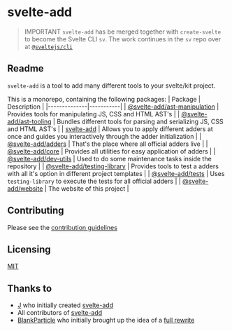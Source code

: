 # svelte-add

> IMPORTANT `svelte-add` has be merged together with `create-svelte` to become the Svelte CLI `sv`. The work continues in the `sv` repo over at [`@sveltejs/cli`](https://github.com/sveltejs/cli)

## Readme
`svelte-add` is a tool to add many different tools to your svelte/kit project.

This is a monorepo, containing the following packages:
| Package | Description |
|--------------|-----------|
| [@svelte-add/ast-manipulation](./packages/ast-manipulation/README.md) | Provides tools for manipulating JS, CSS and HTML AST's |
| [@svelte-add/ast-tooling](./packages/ast-tooling/README.md) | Bundles different tools for parsing and serializing JS, CSS and HTML AST's |
| [svelte-add](./packages/cli/README.md) | Allows you to apply different adders at once and guides you interactively through the adder initialization |
| [@svelte-add/adders](./adders) | That's the place where all official adders live |
| [@svelte-add/core](./packages/core/README.md) | Provides all utilities for easy application of adders |
| [@svelte-add/dev-utils](./packages/dev-utils/README.md) | Used to do some maintenance tasks inside the repository |
| [@svelte-add/testing-library](./packages/testing-library/README.md) | Provides tools to test a adders with all it's option in different project templates |
| [@svelte-add/tests](./packages/tests/README.md) | Uses `testing-library` to execute the tests for all official adders |
| [@svelte-add/website](./packages/website/README.md) | The website of this project |

## Contributing

Please see the [contribution guidelines](./CONTRIBUTING.md)

## Licensing

[MIT](./LICENSE)

## Thanks to

- [J](https://github.com/babichjacob) who initially created [svelte-add](https://github.com/svelte-add/svelte-add)
- All contributors of [svelte-add](https://github.com/svelte-add/svelte-add)
- [BlankParticle](https://github.com/BlankParticle) who initially brought up the idea of a [full rewrite](https://github.com/svelte-add/svelte-add/issues/328)
